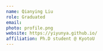 ```yaml
---
name: Qianying Liu
role: Graduated
email: 
photo: profile.png
website: https://yiyunya.github.io/
affiliation: Ph.D student @ KyotoU
---
```


